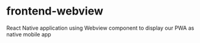 # frontend-webview
React Native application using Webview component to display our PWA as native mobile app
